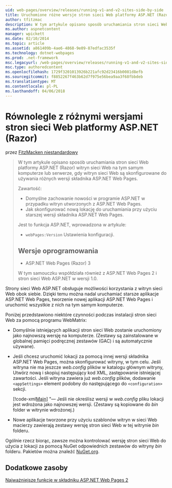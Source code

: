 ```yaml
---
uid: web-pages/overview/releases/running-v1-and-v2-sites-side-by-side
title: Uruchomione różne wersje stron sieci Web platformy ASP.NET (Razor) obok siebie | Dokumentacja firmy Microsoft
author: tfitzmac
description: W tym artykule opisano sposób uruchamiania stron sieci Web platformy ASP.NET (Razor) witryn sieci Web na tym samym komputerze lub serwerze, gdy witryn sieci Web są skonfigurowane do używania różnych wersji...
ms.author: aspnetcontent
manager: wpickett
ms.date: 02/10/2014
ms.topic: article
ms.assetid: a861409b-4ae6-4868-9e09-87edfac3535f
ms.technology: dotnet-webpages
ms.prod: .net-framework
msc.legacyurl: /web-pages/overview/releases/running-v1-and-v2-sites-side-by-side
msc.type: authoredcontent
ms.openlocfilehash: 1729f3201013926b221afc92d23416b0081d8efb
ms.sourcegitcommit: f8852267f463b62d7f975e56bea9aa3f68fbbdeb
ms.translationtype: MT
ms.contentlocale: pl-PL
ms.lasthandoff: 04/06/2018
---
```

<a name="running-different-versions-of-aspnet-web-pages-razor-side-by-side"></a>Równolegle z różnymi wersjami stron sieci Web platformy ASP.NET (Razor)
====================
przez [FitzMacken niestandardowy](https://github.com/tfitzmac)

> W tym artykule opisano sposób uruchamiania stron sieci Web platformy ASP.NET (Razor) witryn sieci Web na tym samym komputerze lub serwerze, gdy witryn sieci Web są skonfigurowane do używania różnych wersji składnika ASP.NET Web Pages.
> 
> Zawartość:
> 
> - Domyślne zachowanie nowości w programie ASP.NET w przypadku witryn utworzonych z ASP.NET Web Pages.
> - Jak skonfigurować nową lokację do uruchamiania przy użyciu starszej wersji składnika ASP.NET Web Pages.
>   
> 
> Jest to funkcja ASP.NET, wprowadzona w artykule:
> 
> - `webPages:Version` Ustawienia konfiguracji.
>   
> 
> ## <a name="software-versions"></a>Wersje oprogramowania
> 
> 
> - ASP.NET Web Pages (Razor) 3
>   
> 
> W tym samouczku współdziała również z ASP.NET Web Pages 2 i stron sieci Web ASP.NET w wersji 1.0.


Strony sieci Web ASP.NET obsługuje możliwości korzystania z witryn sieci Web obok siebie. Dzięki temu można nadal uruchamiać starsze aplikacje ASP.NET Web Pages, tworzenie nowej aplikacji ASP.NET Web Pages i uruchomić wszystkie z nich na tym samym komputerze.

Poniżej przedstawiono niektóre czynności podczas instalacji stron sieci Web za pomocą programu WebMatrix:

- Domyślnie istniejących aplikacji stron sieci Web zostanie uruchomiony jako najnowszą wersję na komputerze. (Zestawy są zainstalowane w globalnej pamięci podręcznej zestawów (GAC) i są automatycznie używane).
- Jeśli chcesz uruchomić lokacji za pomocą innej wersji składnika ASP.NET Web Pages, można skonfigurować witryny, w tym celu. Jeśli witryna nie ma jeszcze *web.config* plików w katalogu głównym witryny, Utwórz nową i skopiuj następujący kod XML, zastępowanie istniejącej zawartości. Jeśli witryna zawiera już *web.config* plików, dodawanie `<appSettings>` element podobny do następującego do `<configuration>` sekcji.

    [!code-xml[Main](running-v1-and-v2-sites-side-by-side/samples/sample1.xml)]
  "— Jeśli nie określisz wersji w *web.config* pliku lokacji jest wdrożona jako najnowszej wersji. (Zestawy są kopiowane do *bin* folder w witrynie wdrożonej.)
- Nowe aplikacje tworzone przy użyciu szablonów witryn w sieci Web macierzy zawierają zestawy wersję stron sieci Web w tej witrynie *bin* folderu.

Ogólnie rzecz biorąc, zawsze można kontrolować wersję stron sieci Web do użycia z lokacji za pomocą NuGet odpowiednich zestawów do witryny *bin* folderu. Pakietów można znaleźć [NuGet.org](http://NuGet.org).

## <a name="additional-resources"></a>Dodatkowe zasoby

[Najważniejsze funkcje w składniku ASP.NET Web Pages 2](top-features-in-web-pages-2.md)

